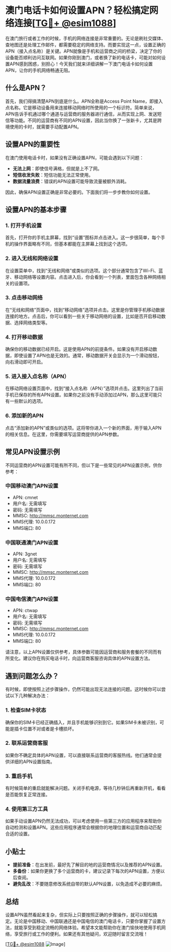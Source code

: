 # 澳门电话卡如何设置APN？轻松搞定网络连接[[TG💪+ @esim1088](https://t.me/s/esim1088)]

在澳门旅行或者工作的时候，手机的网络连接是非常重要的。无论是刷社交媒体、查地图还是处理工作邮件，都需要稳定的网络支持。而要实现这一点，设置正确的APN（接入点名称）是关键。APN就像是手机和运营商之间的桥梁，决定了你的设备能否顺利访问互联网。如果你刚到澳门，或者换了新的电话卡，可能对如何设置APN感到困惑，别担心！今天我们就来详细讲解一下澳门电话卡如何设置APN，让你的手机网络畅通无阻。

## 什么是APN？

首先，我们得搞清楚APN到底是什么。APN全称是Access Point Name，即接入点名称。它是移动设备用来连接移动网络时所使用的一个标识符。简单来说，APN告诉手机通过哪个通道与运营商的服务器进行通信，从而实现上网、发送短信等功能。不同的运营商有不同的APN设置，因此当你换了一张新卡，尤其是跨境使用的卡时，就需要手动配置APN。

## 设置APN的重要性

在澳门使用电话卡时，如果没有正确设置APN，可能会遇到以下问题：

- **无法上网**：即使信号满格，但就是上不了网。
- **短信收发失败**：短信功能无法正常使用。
- **数据流量浪费**：错误的APN设置可能导致流量被额外消耗。

因此，确保APN设置正确是非常必要的。下面我们将一步步教你如何设置。

## 设置APN的基本步骤

### 1. 打开手机设置

首先，打开你的手机主屏幕，找到“设置”图标并点击进入。这一步很简单，每个手机的操作界面略有不同，但基本都能在主屏幕上找到这个选项。

### 2. 进入无线和网络设置

在设置菜单中，找到“无线和网络”或类似的选项。这个部分通常包含了Wi-Fi、蓝牙、移动网络等设置内容。点击进入后，你会看到一个列表，里面包含各种网络相关的设置项。

### 3. 点击移动网络

在“无线和网络”页面中，找到“移动网络”选项并点击。这里是你管理手机移动数据连接的地方。点击后，你可以看到一些关于移动网络的设置，比如是否开启移动数据、选择网络类型等。

### 4. 打开移动数据

确保你的移动数据已经开启。这是使用APN的前提条件。如果没有开启移动数据，即使设置了APN也是无效的。通常，移动数据开关会显示为一个滑动按钮，向右滑动即可开启。

### 5. 进入接入点名称（APN）

在移动网络设置页面中，找到“接入点名称（APN）”选项并点击。这里列出了当前手机已保存的所有APN设置。如果你之前没有手动添加过APN，那么这里可能只有一些默认的选项。

### 6. 添加新的APN

点击“添加新的APN”或类似的选项。这将带你进入一个新的界面，用于输入APN的相关信息。在这里，你需要填写运营商提供的APN参数。

## 常见APN设置示例

不同运营商的APN设置可能有所不同，但以下是一些常见的APN设置示例，供你参考：

### 中国移动澳门APN设置

- APN: cmnet
- 用户名: 无需填写
- 密码: 无需填写
- MMSC: http://mmsc.monternet.com
- MMS代理: 10.0.0.172
- MMS端口: 80

### 中国联通澳门APN设置

- APN: 3gnet
- 用户名: 无需填写
- 密码: 无需填写
- MMSC: http://mmsc.monternet.com
- MMS代理: 10.0.0.172
- MMS端口: 80

### 中国电信澳门APN设置

- APN: ctwap
- 用户名: 无需填写
- 密码: 无需填写
- MMSC: http://mmsc.monternet.com
- MMS代理: 10.0.0.172
- MMS端口: 80

请注意，以上APN设置仅供参考，具体参数可能因运营商和服务套餐的不同而有所变化。建议你在购买电话卡时，向运营商客服咨询具体的APN设置方法。

## 遇到问题怎么办？

有时候，即使按照上述步骤操作，仍然可能出现无法连接的问题。这时候你可以尝试以下几种解决办法：

### 1. 检查SIM卡状态

确保你的SIM卡已经正确插入，并且手机能够识别到它。如果SIM卡未被识别，可能是插卡位置不对或者是卡槽损坏。

### 2. 联系运营商客服

如果你不确定具体的APN设置，可以直接联系运营商的客服热线。他们通常会提供详细的APN设置指南。

### 3. 重启手机

有时候简单的重启就能解决问题。关闭手机电源，等待几秒钟后再重新开机，看看是否能恢复正常连接。

### 4. 使用第三方工具

如果手动设置APN仍然无法成功，可以考虑使用一些第三方的应用程序来帮助你自动检测和设置APN。这些应用程序通常会根据你的地理位置和运营商自动匹配合适的设置。

## 小贴士

- **提前准备**：在出发前，最好先了解目的地的运营商情况以及推荐的APN设置。
- **多备份**：如果你更换了多个运营商的卡，建议记录下每次的APN设置，方便以后查阅。
- **避免乱改**：不要随意修改系统自带的默认APN设置，以免造成不必要的麻烦。

## 总结

设置APN虽然看起来复杂，但实际上只要按照正确的步骤操作，就可以轻松搞定。无论是中国移动、中国联通还是中国电信的澳门电话卡，只要你掌握了设置方法，就能享受到稳定流畅的网络体验。希望本文能帮助你在澳门愉快地使用手机网络，享受旅行或工作的便利。如果还有其他疑问，欢迎随时留言交流哦！

[[TG💪+ @esim1088](https://t.me/s/esim1088) ![Image](https://i.postimg.cc/4NQfJmqS/Snipaste-2025-05-13-00-14-12.png)]